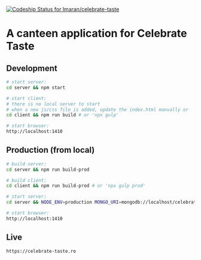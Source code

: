 [ ![Codeship Status for lmaran/celebrate-taste](https://codeship.com/projects/81058240-1769-0133-c3e2-06c83ac03245/status?branch=master)](https://codeship.com/projects/93583)

# A canteen application for Celebrate Taste

## Development

```bash
# start server:
cd server && npm start

# start client:
# there is no local server to start
# when a new js/css file is added, update the index.html manually or
cd client && npm run build # or 'npx gulp'

# start browser:
http://localhost:1410
```

## Production (from local)

```bash
# build server:
cd server && npm run build-prod

# build client:
cd client && npm run build-prod # or 'npx gulp prod'

# start server:
cd server && NODE_ENV=production MONGO_URI=mongodb://localhost/celebrate-taste-dev PORT=1411 node dist/server.js

# start browser:
http://localhost:1410
```

## Live

```bash
https://celebrate-taste.ro
```
